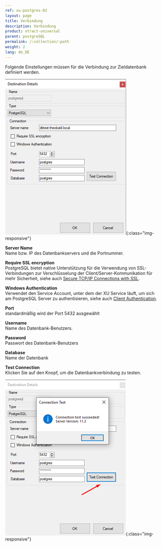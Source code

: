 ```yaml
---
ref: xu-postgres-02
layout: page
title: Verbindung
description: Verbindung
product: xtract-universal
parent: postgreSQL
permalink: /:collection/:path
weight: 2
lang: de_DE
---
```


Folgende Einstellungen müssen für die Verbindung zur Zieldatenbank definiert werden.

![DESTINATION DETAILS](/img/content/xu/postgres_destination_details.png){:class="img-responsive"}


**Server Name**<br>
Name bzw. IP des Datenbankservers und die Portnummer.

**Require SSL encryption**<br>
PostgreSQL bietet native Unterstützung für die Verwendung von SSL-Verbindungen zur Verschlüsselung der Client/Server-Kommunikation für mehr Sicherheit, 
siehe auch [Secure TCP/IP Connections with SSL](https://www.postgresql.org/docs/11/ssl-tcp.html).

**Windows Authentication**<br>
Verwendet den Service Account, unter dem der XU Service läuft, um sich am PostgreSQL Server zu authentisieren, siehe auch [Client Authentication](https://www.postgresql.org/docs/11/client-authentication.html).

**Port**<br>
standardmäßig wird der Port 5432 ausgewählt

**Username**<br>
Name des Datenbank-Benutzers.

**Password**<br>
Passwort des Datenbank-Benutzers

**Database**<br>
Name der Datenbank

**Test Connection**<br>
Klicken Sie auf den Knopf, um die Datenbankverbindung zu testen.

![DESTINATION DETAILS](/img/content/xu/postgres_test_connection.png){:class="img-responsive"}
